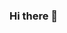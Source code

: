 ### Hi there 👋

<!--
**PetterFogel/petterfogel** is a ✨ _special_ ✨ repository because its `README.md` (this file) appears on your GitHub profile.

Here are some ideas to get you started: Test

- 🔭 I’m currently working on ...
- 🌱 I’m currently learning ...
- 👯 I’m looking to collaborate on ...
- 🤔 I’m looking for help with ...
- 💬 Ask me about ...
- 📫 How to reach me: ...
- 😄 Pronouns: ...
- ⚡ Fun fact: ...
-->
